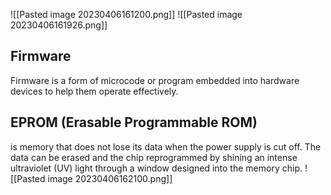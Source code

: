 ![[Pasted image 20230406161200.png]]
![[Pasted image 20230406161926.png]]
## Firmware
Firmware is a form of microcode or program embedded into hardware devices to help them operate effectively.
## EPROM (Erasable Programmable ROM)
is memory that does not lose its data when the power supply is cut off. The data can be erased and the chip reprogrammed by shining an intense ultraviolet (UV) light through a window designed into the memory chip.
![[Pasted image 20230406162100.png]]
